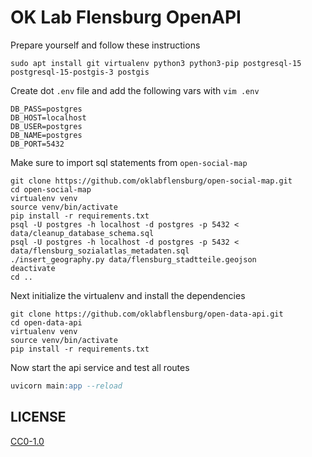 # OK Lab Flensburg OpenAPI


Prepare yourself and follow these instructions

```
sudo apt install git virtualenv python3 python3-pip postgresql-15 postgresql-15-postgis-3 postgis
```


Create dot `.env` file and add the following vars with `vim .env`

```
DB_PASS=postgres
DB_HOST=localhost
DB_USER=postgres
DB_NAME=postgres
DB_PORT=5432
```


Make sure to import sql statements from `open-social-map`

```
git clone https://github.com/oklabflensburg/open-social-map.git
cd open-social-map
virtualenv venv
source venv/bin/activate
pip install -r requirements.txt
psql -U postgres -h localhost -d postgres -p 5432 < data/cleanup_database_schema.sql
psql -U postgres -h localhost -d postgres -p 5432 < data/flensburg_sozialatlas_metadaten.sql
./insert_geography.py data/flensburg_stadtteile.geojson
deactivate
cd ..
```


Next initialize the virtualenv and install the dependencies

```
git clone https://github.com/oklabflensburg/open-data-api.git
cd open-data-api
virtualenv venv
source venv/bin/activate
pip install -r requirements.txt
```


Now start the api service and test all routes

```sql
uvicorn main:app --reload
```


## LICENSE

[CC0-1.0](LICENSE)
